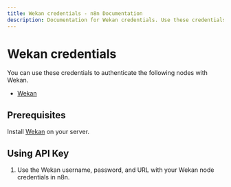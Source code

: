 ```yaml
---
title: Wekan credentials - n8n Documentation
description: Documentation for Wekan credentials. Use these credentials to authenticate Wekan in n8n, a workflow automation platform.
---
```


# Wekan credentials

You can use these credentials to authenticate the following nodes with Wekan.

- [Wekan](/integrations/builtin/app-nodes/n8n-nodes-base.wekan/)

## Prerequisites

Install [Wekan](https://github.com/wekan/wekan/wiki) on your server.

## Using API Key

1. Use the Wekan username, password, and URL with your Wekan node credentials in n8n.

